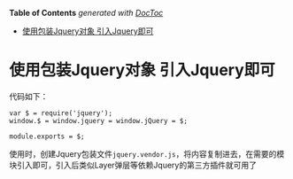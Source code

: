 <!-- START doctoc generated TOC please keep comment here to allow auto update -->
<!-- DON'T EDIT THIS SECTION, INSTEAD RE-RUN doctoc TO UPDATE -->
**Table of Contents**  *generated with [DocToc](https://github.com/thlorenz/doctoc)*

- [使用包装Jquery对象 引入Jquery即可](#%E4%BD%BF%E7%94%A8%E5%8C%85%E8%A3%85jquery%E5%AF%B9%E8%B1%A1-%E5%BC%95%E5%85%A5jquery%E5%8D%B3%E5%8F%AF)

<!-- END doctoc generated TOC please keep comment here to allow auto update -->

# 使用包装Jquery对象 引入Jquery即可

代码如下：

	var $ = require('jquery');
	window.$ = window.jquery = window.jQuery = $;
	
	module.exports = $;

使用时，创建Jquery包装文件`jquery.vendor.js`，将内容复制进去，在需要的模块引入即可，引入后类似Layer弹层等依赖Jquery的第三方插件就可用了